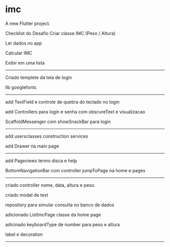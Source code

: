 # imc

A new Flutter project.

Checklist do Desafio
Criar classe IMC (Peso / Altura)​

Ler dados no app​

Calcular IMC ​

Exibir em uma lista


----------------------------------------------------------------

Criado templete da tela de login

lib googlefonts

-----------------------------------------------------------------

add TextField e controle de quebra do teclado no login

add Controllers para login e senha com obscureText e visualizacao

ScaffoldMessenger com showSnackBar para login

-----------------------------------------------------------------

add usersclasses construction services

add Drawer na main page


-----------------------------------------------------------------

add Pageviews termo disca e help

BottomNavigationBar com controller jumpToPage na home e pages

-----------------------------------------------------------------

criado controller nome, data, altura e peso.

criado modal de text

repository para simular consulta no banco de dados

adicionado ListImcPage classe da home page

adicinado keyboardType de number para peso e altura

label e decoration 




-----------------------------------------------------------------